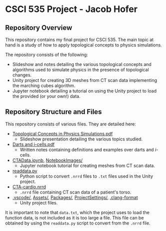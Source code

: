 # CSCI 535 Project - Jacob Hofer
## Repository Overview
This repository contains my final project for CSCI 535. The main topic at hand is a study of how to apply topological concepts to physics simulations. 

The repository consists of the following:
- Slideshow and notes detailing the various topological concepts and algorithms used to simulate physics in the presence of topological changes.
- Unity project for creating 3D meshes from CT scan data implementing the marching cubes algorithm.
- Jupyter notebook detailing a tutorial on using the Unity project to load the provided (or your own!) data.

## Repository Structure and Files
This repository consists of various files. They are detailed here:
- [Topological Concepts in Physics Simulations.pdf](https://github.com/CodeAX2/CTData/blob/main/Topological%20Concepts%20in%20Physics%20Simulations.pdf)
  - Slideshow presentation detailing the various topics studied.
- [Darts and i-cells.pdf](https://github.com/CodeAX2/CTData/blob/main/Darts%20and%20i-cells.pdf)
  - Written notes containing definitions and examples over darts and $i$-cells.
- [CTAData.ipynb](https://github.com/CodeAX2/CTData/blob/main/CTData.ipynb), [NotebookImages/](https://github.com/CodeAX2/CTData/tree/main/NotebookImages)
  - Jupyter notebook tutorial for creating meshes from CT scan data.
- [readdata.py](https://github.com/CodeAX2/CTData/blob/main/readdata.py)
  - Python script to convert `.nrrd` files to `.txt` files used in the Unity project.
- [CTA-cardio.nrrd](https://github.com/CodeAX2/CTData/blob/main/CTA-cardio.nrrd)
  - `.nrrd` file containing CT scan data of a patient's torso.
- [.vscode/](https://github.com/CodeAX2/CTData/tree/main/.vscode), [Assets/](https://github.com/CodeAX2/CTData/tree/main/Assets), [Packages/](https://github.com/CodeAX2/CTData/tree/main/Packages), [ProjectSettings/](https://github.com/CodeAX2/CTData/tree/main/ProjectSettings), [.clang-format](https://github.com/CodeAX2/CTData/blob/main/.clang-format)
  - Unity project files.

It is important to note that `data.txt`, which the project uses to load the function data, is not included as it is too large a file. This file can be obtained by using the `readdata.py` script to convert from the `.nrrd` file.
